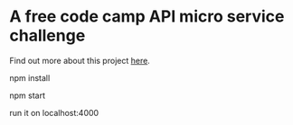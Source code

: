 A free code camp API micro service challenge
===========================================



Find out more about this project [here](https://www.freecodecamp.com/challenges/timestamp-microservice).

npm install

npm start

run it on localhost:4000



